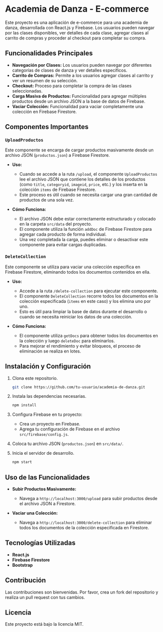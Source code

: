 
# Academia de Danza - E-commerce

Este proyecto es una aplicación de e-commerce para una academia de danza, desarrollada con React.js y Firebase. Los usuarios pueden navegar por las clases disponibles, ver detalles de cada clase, agregar clases al carrito de compras y proceder al checkout para completar su compra.

## Funcionalidades Principales

- **Navegación por Clases:** Los usuarios pueden navegar por diferentes categorías de clases de danza y ver detalles específicos.
- **Carrito de Compras:** Permite a los usuarios agregar clases al carrito y ver un resumen de su selección.
- **Checkout:** Proceso para completar la compra de las clases seleccionadas.
- **Carga Masiva de Productos:** Funcionalidad para agregar múltiples productos desde un archivo JSON a la base de datos de Firebase.
- **Vaciar Colección:** Funcionalidad para vaciar completamente una colección en Firebase Firestore.

## Componentes Importantes

### `UploadProductos`

Este componente se encarga de cargar productos masivamente desde un archivo JSON (`productos.json`) a Firebase Firestore. 

- **Uso:** 
  - Cuando se accede a la ruta `/upload`, el componente `UploadProductos` lee el archivo JSON que contiene los detalles de los productos (como `title`, `categoryid`, `imageid`, `price`, etc.) y los inserta en la colección `items` de Firebase Firestore.
  - Este proceso es útil cuando se necesita cargar una gran cantidad de productos de una sola vez.

- **Cómo Funciona:**
  - El archivo JSON debe estar correctamente estructurado y colocado en la carpeta `src/data` del proyecto.
  - El componente utiliza la función `addDoc` de Firebase Firestore para agregar cada producto de forma individual.
  - Una vez completada la carga, puedes eliminar o desactivar este componente para evitar cargas duplicadas.

### `DeleteCollection`

Este componente se utiliza para vaciar una colección específica en Firebase Firestore, eliminando todos los documentos contenidos en ella.

- **Uso:**
  - Accede a la ruta `/delete-collection` para ejecutar este componente.
  - El componente `DeleteCollection` recorre todos los documentos en la colección especificada (`items` en este caso) y los elimina uno por uno.
  - Esto es útil para limpiar la base de datos durante el desarrollo o cuando se necesita reiniciar los datos de una colección.

- **Cómo Funciona:**
  - El componente utiliza `getDocs` para obtener todos los documentos en la colección y luego `deleteDoc` para eliminarlos.
  - Para mejorar el rendimiento y evitar bloqueos, el proceso de eliminación se realiza en lotes.

## Instalación y Configuración

1. Clona este repositorio.
   ```bash
   git clone https://github.com/tu-usuario/academia-de-danza.git
   ```
2. Instala las dependencias necesarias.
   ```bash
   npm install
   ```
3. Configura Firebase en tu proyecto:
   - Crea un proyecto en Firebase.
   - Agrega tu configuración de Firebase en el archivo `src/firebase/config.js`.

4. Coloca tu archivo JSON (`productos.json`) en `src/data/`.

5. Inicia el servidor de desarrollo.
   ```bash
   npm start
   ```

## Uso de las Funcionalidades

- **Subir Productos Masivamente:**
  - Navega a `http://localhost:3000/upload` para subir productos desde el archivo JSON a Firestore.
  
- **Vaciar una Colección:**
  - Navega a `http://localhost:3000/delete-collection` para eliminar todos los documentos de la colección especificada en Firestore.

## Tecnologías Utilizadas

- **React.js**
- **Firebase Firestore**
- **Bootstrap**

## Contribución

Las contribuciones son bienvenidas. Por favor, crea un fork del repositorio y realiza un pull request con tus cambios.

## Licencia

Este proyecto está bajo la licencia MIT.
